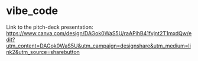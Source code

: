 # vibe_code
Link to the pitch-deck presentation: https://www.canva.com/design/DAGok0WaS5U/raAPihB41fvjnt2T1mxdQw/edit?utm_content=DAGok0WaS5U&utm_campaign=designshare&utm_medium=link2&utm_source=sharebutton
